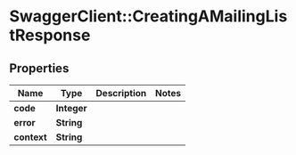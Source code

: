 # SwaggerClient::CreatingAMailingListResponse

## Properties
Name | Type | Description | Notes
------------ | ------------- | ------------- | -------------
**code** | **Integer** |  | 
**error** | **String** |  | 
**context** | **String** |  | 


